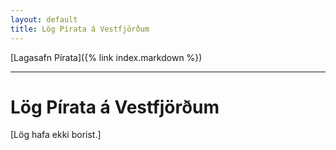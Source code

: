 ```yaml
---
layout: default
title: Lög Pírata á Vestfjörðum
---
```


[Lagasafn Pírata]({% link index.markdown %})

***

# Lög Pírata á Vestfjörðum

[Lög hafa ekki borist.]